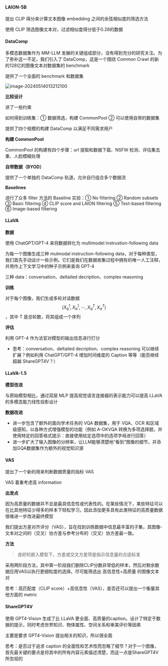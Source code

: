 #### **LAION-5B**

提出 CLIP 得分来计算文本图像 embedding 之间的余弦相似度的筛选方法

使用 CLIP 筛选图像文本对，过滤相似度得分低于0.28的数据

#### **DataComp**

多模态数据集作为 MM-LLM 发展的关键组成部分，没有得到充分的研究关注。为了弥补这一不足，我们引入了 DataComp，这是一个围绕 Common Crawl 的新的128亿的图像文本对数据集的 benchmark

提供了一个全面的 benchmark 和数据集

![image-20240514013212100](https://gitee.com/mianmann/drawing-bed-warehouse/raw/master/img/image-20240514013212100.png)

**比较设计**

讲了一些约束

如何得到训练集：① 数据筛选，构建 CommonPool ② 可以使用自带的数据集

提供了四个规模的构建 DataComp 以满足不同需求用户

**构建 CommonPool**

CommonPool 的构建有四个步骤：url 提取和数据下载、NSFW 检测、评估集去重、人脸模糊处理

**自带数据（BYOD）**

提供了一个单独的 DataComp 轨道，允许自行组合多个数据流

**Baselines**

进行了众多 filter 方法的 Baseline 实验：① No filtering ② Random subsets ③ Basic filtering ④ CLIP score and LAION filtering ⑤ Text-based filtering ⑥ Image-based filtering

#### LLaVA

**数据**

使用 ChatGPT/GPT-4 来将数据转化为 multimodel instrustion-following data

为每一个图像生成三种 mulmodal instruction-following data，对于每种类型，我们首先手动设计一些示例。它们是我们在数据收集过程中拥有的唯一人工注释，并用作上下文学习中的种子示例来查询 GPT-4

三种 data：conversation、deltailed decription、complex reasoning

**训练**

对于每个图像，我们生成多轮对话数据 $$(X_q^1,X_a^1,\cdots,X_q^T,X_a^T)$$，其中 T 是总轮数，将其组成一个序列

**评估**

利用 GPT-4 作为法官对模型的输出信息进行打分

- 思考：conversation、deltailed decription、complex reasoning 可以继续扩展？例如利用 ChatGPT/GPT-4 增加时间维度的 Caption 等等（能否继续超越 ShareGPT4V？）

#### LLaVA-1.5

**模型改进**

与原始模型相比，通过双层 MLP 提高视觉语言连接器的表示能力可以提高 LLaVA 的多模态能力线性投影设计

**数据改进**

- 进一步包含了额外的面向学术任务的 VQA 数据集，用于 VQA、OCR 和区域级感知，以各种方式增强模型的功能（例如 A-OKVQA 转换为多项选择题，并使用特定的回答格式提示：直接使用给定选项中的选项字母进行回答）
- 进一步扩大了输入图像的分辨率，让LLM能够清楚地“看到”图像的细节，并添加GQA数据集作为额外的视觉知识源

#### VAS

提出了一个新的用来判断数据质量的指标 VAS

VAS 着重考虑高 information

**出发点**

因为高质量的数据并不总是最具信息性或代表性的。在某些情况下，某些特征可以在比其他特征少得多的样本下轻松学习，因此添加更多具有此类特征的高质量数据很难进一步改进最终模型

我们提出方差对齐评分（VAS），旨在找到训练数据中信息最丰富的子集，其图像-文本对之间的（交叉）协方差与参考分布的（交叉）协方差最一致。

**方法**

> 良好的嵌入模型下，方差或交叉方差项是指示信息量的合适标准

采用两阶段方法，其中第一阶段我们删除CLIP分数非常低的样本，然后对剩余数据应用VAS以执行更细粒度的选择。尽可能筛选出 高信息性+高质量 的图像文本对

思考：高匹配度（CLIP score）+高信息性（VAS），是否还可以提出一个衡量其他方面的 metric

#### ShareGPT4V

使用 GPT4-Vision 生成了比 LLaVA 更全面、高质量的caption。设计了特定于数据的提示，同时考虑世界知识、物体属性、空间关系和审美评价等因素

主要是要求 GPT4-Vision 提出相关的知识，所以很全面

思考：是否过于追求 caption 的全面性和艺术性而忽略了细节？对于一个图像，首先最关键的要点是将其中的所有内容元素描述清楚，而这一点是ShareGPT4V所忽视的

